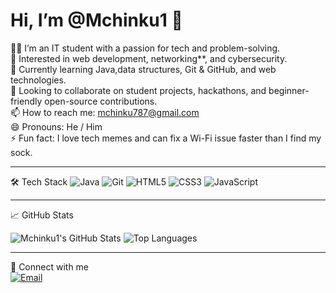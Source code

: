 # Hi, I’m @Mchinku1 👋

👨‍🎓 I’m an IT student with a passion for tech and problem-solving.  
👀 Interested in web development, networking**, and cybersecurity.  
🌱 Currently learning Java,data structures, Git & GitHub, and web technologies.  
💞️ Looking to collaborate on student projects, hackathons, and beginner-friendly open-source contributions.  
📫 How to reach me: [mchinku787@gmail.com](mailto:mchinku787@gmail.com)  
😄 Pronouns: He / Him  
⚡ Fun fact: I love tech memes and can fix a Wi-Fi issue faster than I find my sock.

---

 🛠️ Tech Stack
![Java](https://img.shields.io/badge/-Java-007396?style=flat&logo=java&logoColor=white)
![Git](https://img.shields.io/badge/-Git-F05032?style=flat&logo=git&logoColor=white)
![HTML5](https://img.shields.io/badge/-HTML5-E34F26?style=flat&logo=html5&logoColor=white)
![CSS3](https://img.shields.io/badge/-CSS3-1572B6?style=flat&logo=css3)
![JavaScript](https://img.shields.io/badge/-JavaScript-F7DF1E?style=flat&logo=javascript&logoColor=black)

---

📈 GitHub Stats

![Mchinku1's GitHub Stats](https://github-readme-stats.vercel.app/api?username=Mchinku1&show_icons=true&theme=radical)
![Top Languages](https://github-readme-stats.vercel.app/api/top-langs/?username=Mchinku1&layout=compact&theme=radical)

---

🔗 Connect with me  
[![Email](https://img.shields.io/badge/Email-D14836?style=flat&logo=gmail&logoColor=white)](mailto:mchinku787@gmail.com)


